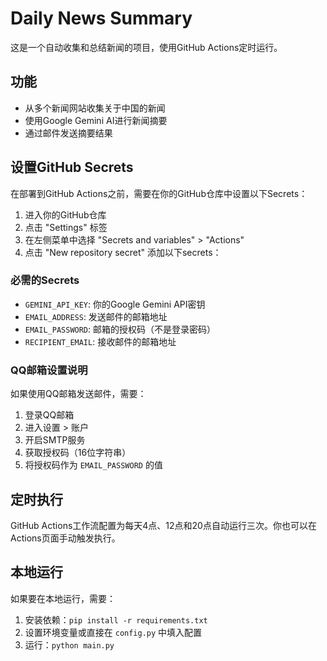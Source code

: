 # Daily News Summary

这是一个自动收集和总结新闻的项目，使用GitHub Actions定时运行。

## 功能

- 从多个新闻网站收集关于中国的新闻
- 使用Google Gemini AI进行新闻摘要
- 通过邮件发送摘要结果

## 设置GitHub Secrets

在部署到GitHub Actions之前，需要在你的GitHub仓库中设置以下Secrets：

1. 进入你的GitHub仓库
2. 点击 "Settings" 标签
3. 在左侧菜单中选择 "Secrets and variables" > "Actions"
4. 点击 "New repository secret" 添加以下secrets：

### 必需的Secrets

- `GEMINI_API_KEY`: 你的Google Gemini API密钥
- `EMAIL_ADDRESS`: 发送邮件的邮箱地址
- `EMAIL_PASSWORD`: 邮箱的授权码（不是登录密码）
- `RECIPIENT_EMAIL`: 接收邮件的邮箱地址

### QQ邮箱设置说明

如果使用QQ邮箱发送邮件，需要：

1. 登录QQ邮箱
2. 进入设置 > 账户
3. 开启SMTP服务
4. 获取授权码（16位字符串）
5. 将授权码作为 `EMAIL_PASSWORD` 的值

## 定时执行

GitHub Actions工作流配置为每天4点、12点和20点自动运行三次。你也可以在Actions页面手动触发执行。

## 本地运行

如果要在本地运行，需要：

1. 安装依赖：`pip install -r requirements.txt`
2. 设置环境变量或直接在 `config.py` 中填入配置
3. 运行：`python main.py`
